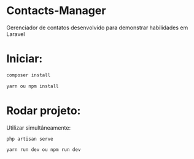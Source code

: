 # Contacts-Manager
Gerenciador de contatos desenvolvido para demonstrar habilidades em Laravel

# Iniciar:
```php
composer install
```
```php
yarn ou npm install
```

# Rodar projeto:
Utilizar simultâneamente:
```php
php artisan serve
```
```php
yarn run dev ou npm run dev
```
